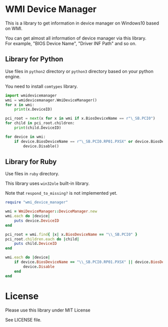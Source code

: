 
# WMI Device Manager

This is a library to get information in device manager on Windows10 based on WMI.

You can get almost all information of device manager via this library.  
For example, "BIOS Device Name", "Driver INF Path" and so on.

## Library for Python

Use files in `python2` directory or `python3` directory based on your python engine.

You need to install `comtypes` library.

```python
import wmidevicemanager
wmi = wmidevicemanager.WmiDeviceManager()
for x in wmi:
    print(x.DeviceID)

pci_root = next(x for x in wmi if x.BiosDeviceName == r"\_SB.PCI0")
for child in pci_root.children:
    print(child.DeviceID)

for device in wmi:
    if device.BiosDeviceName == r"\_SB.PCI0.RP01.PXSX" or device.BiosDeviceName == r"\_SB.PCI0.RP02.PXSX":
        device.Disable()
```

## Library for Ruby

Use files in `ruby` directory.

This library uses `win32ole` built-in library.

Note that `respond_to_missing?` is not implemented yet.

```ruby
require "wmi_device_manager"

wmi = WmiDeviceManager::DeviceManager.new
wmi.each do |device|
    puts device.DeviceID
end

pci_root = wmi.find{ |x| x.BiosDeviceName == "\\_SB.PCI0" }
pci_root.children.each do |child|
    puts child.DeviceID
end

wmi.each do |device|
    if device.BiosDeviceName == "\\_SB.PCI0.RP01.PXSX" || device.BiosDeviceName == "\\_SB.PCI0.RP02.PXSX"
        device.Disable
    end
end
```

# License

Please use this library under MIT License

See LICENSE file.
